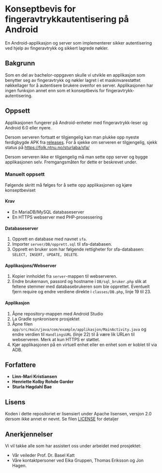 # Konseptbevis for fingeravtrykkautentisering på Android

En Android-applikasjon og server som implementerer sikker autentisering ved hjelp av fingeravtrykk og sikkert lagrede nøkler. 


## Bakgrunn

Som en del av bachelor-oppgaven skulle vi utvikle en applikasjon som benytter seg av fingeravtrykk og nøkler lagret i et maskinvarestøttet nøkkellager for å autentisere brukere ovenfor en server.
Applikasjonen har ingen funksjon annet enn som et konseptbevis for fingeravtrykk-autentisering.

## Oppsett
Applikasjonen fungerer på Android-enheter med fingeravtrykk-leser og Android 6.0 eller nyere.

Dersom serveren fortsatt er tilgjengelig kan man plukke opp nyeste ferdigbygde APK fra [releases](https://github.com/ntnu-rgb/android-sikker-fingeravtrykk-autentisering/releases).
For å sjekke om serveren er tilgjengelig, sjekk status på <https://folk.ntnu.no/sturlaba/sfa/>

Dersom serveren ikke er tilgjengelig må man sette opp server og bygge applikasjonen selv. Fremgangsmåten for dette er beskrevet under.

### Manuelt oppsett

Følgende skritt må følges for å sette opp applikasjonen og kjøre konseptbeviset

#### Krav
* En MariaDB/MySQL databaseserver
* En HTTPS webserver med PHP-prosessering 

#### Databaseserver

1. Opprett en database med navnet ``sfa``.
2. Importer ``server/DB/opprett.sql`` til sfa-databasen.
3. Opprett en bruker som har følgende rettigheter for sfa-databasen: ``SELECT, INSERT, UPDATE, DELETE``.

#### Applikasjons/Webserver

1. Kopier innholdet fra ``server``-mappen til webserveren.
2. Endre brukernavn, passord og hostname i ``DB/sql_bruker.php`` slik at feltene stemmer med databasebrukeren som ble opprettet. Eventuelt fjern require og endre verdiene direkte i ``classes/DB.php``, linje 19 til 23.

#### Applikasjon

1. Åpne repository-mappen med Android Studio
2. La Gradle synkronisere prosjektet
3. Åpne filen ``app/src/main/java/com/example/applikasjon/MainActivity.java`` og endre verdien til ``HandlingsURL`` (linje 22) til å være lik URLen til webserveren. Merk at kun HTTPS er støttet.
4. Kjør applikasjonen på en virtuell enhet eller en enhet som er koblet til via ADB.

## Forfattere

* **Linn-Mari Kristiansen**
* **Henriette Kolby Rohde Garder**
* **Sturla Høgdahl Bae**

## Lisens

Koden i dette repositoriet er lisensiert under Apache lisensen, versjon 2.0 dersom ikke annet er nevnt. Se filen [LICENSE](LICENSE) for detaljer

## Anerkjennelser

Vi vil takke alle som har assistert oss under arbeidet med prosjektet:

* Vår veileder Prof. Dr. Basel Katt
* Våre kontaktpersoner ved Eika Gruppen, Thomas Eriksson og Jon Hagen.
